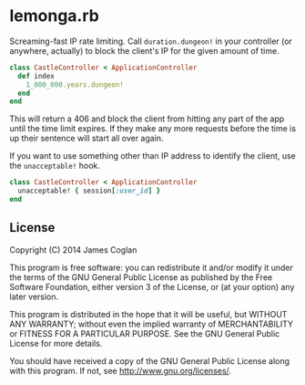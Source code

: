 # lemonga.rb

Screaming-fast IP rate limiting. Call `duration.dungeon!` in your controller (or
anywhere, actually) to block the client's IP for the given amount of time.

```rb
class CastleController < ApplicationController
  def index
    1_000_000.years.dungeon!
  end
end
```

This will return a 406 and block the client from hitting any part of the app
until the time limit expires. If they make any more requests before the time is
up their sentence will start all over again.

If you want to use something other than IP address to identify the client, use
the `unacceptable!` hook.

```rb
class CastleController < ApplicationController
  unacceptable! { session[:user_id] }
end
```


## License

Copyright (C) 2014 James Coglan

This program is free software: you can redistribute it and/or modify it under
the terms of the GNU General Public License as published by the Free Software
Foundation, either version 3 of the License, or (at your option) any later
version.

This program is distributed in the hope that it will be useful, but WITHOUT ANY
WARRANTY; without even the implied warranty of MERCHANTABILITY or FITNESS FOR A
PARTICULAR PURPOSE. See the GNU General Public License for more details.

You should have received a copy of the GNU General Public License along with
this program. If not, see http://www.gnu.org/licenses/.
